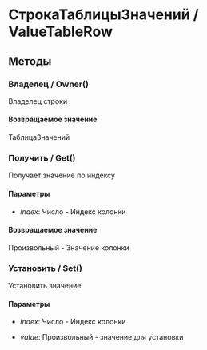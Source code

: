 
# СтрокаТаблицыЗначений / ValueTableRow

## Методы
    
### Владелец / Owner()
    
    
    
Владелец строки


  
  
#### Возвращаемое значение

ТаблицаЗначений

  
### Получить / Get()
    
    
    
Получает значение по индексу


  
  
#### Параметры

* *index*: Число - Индекс колонки

#### Возвращаемое значение

Произвольный - Значение колонки

  
### Установить / Set()
    
    
    
Установить значение


  
  
#### Параметры

* *index*: Число - Индекс колонки

* *value*: Произвольный - значение для установки
